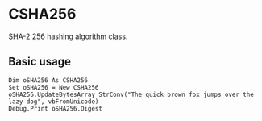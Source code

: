 # CSHA256

SHA-2 256 hashing algorithm class.

## Basic usage

```VB
Dim oSHA256 As CSHA256
Set oSHA256 = New CSHA256
oSHA256.UpdateBytesArray StrConv("The quick brown fox jumps over the lazy dog", vbFromUnicode)
Debug.Print oSHA256.Digest
```
